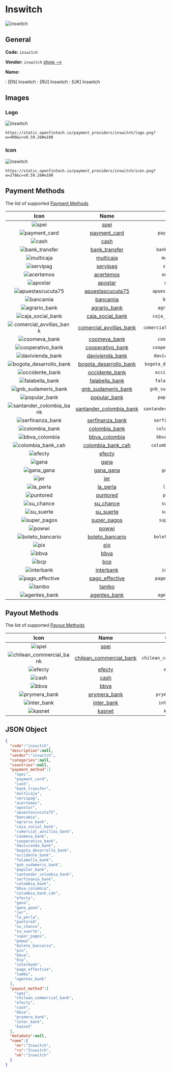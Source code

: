 
# Inswitch 
![inswitch](https://static.openfintech.io/payment_providers/inswitch/logo.png?w=400&c=v0.59.26#w100)  

## General 
 
**Code:** `inswitch` 
 
**Vendor:** `inswitch` [show -->](/vendors/inswitch/) 
 
**Name:** 
 
:	[EN] Inswitch 
:	[RU] Inswitch 
:	[UK] Inswitch 
 

## Images 

### Logo 
 
![inswitch](https://static.openfintech.io/payment_providers/inswitch/logo.png?w=400&c=v0.59.26#w100)  

```
https://static.openfintech.io/payment_providers/inswitch/logo.png?w=400&c=v0.59.26#w100
```  

### Icon 
 
![inswitch](https://static.openfintech.io/payment_providers/inswitch/icon.png?w=278&c=v0.59.26#w100)  

```
https://static.openfintech.io/payment_providers/inswitch/icon.png?w=278&c=v0.59.26#w100
```  

## Payment Methods 
 
The list of supported [Payment Methods](/payment-methods/) 

|Icon|Name|Code| 
|:---:|:---:|:---:| 
|![spei](https://static.openfintech.io/payment_methods/spei/icon.svg?w=278&c=v0.59.26#w100) |[spei](/payment-methods/spei/)|`spei`| 
|![payment_card](https://static.openfintech.io/payment_methods/payment_card/icon.svg?w=278&c=v0.59.26#w100) |[payment_card](/payment-methods/payment_card/)|`payment_card`| 
|![cash](https://static.openfintech.io/payment_methods/cash/icon.png?w=278&c=v0.59.26#w100) |[cash](/payment-methods/cash/)|`cash`| 
|![bank_transfer](https://static.openfintech.io/payment_methods/bank_transfer/icon.svg?w=278&c=v0.59.26#w100) |[bank_transfer](/payment-methods/bank_transfer/)|`bank_transfer`| 
|![multicaja](https://static.openfintech.io/payment_methods/multicaja/icon.svg?w=278&c=v0.59.26#w100) |[multicaja](/payment-methods/multicaja/)|`multicaja`| 
|![servipag](https://static.openfintech.io/payment_methods/servipag/icon.png?w=278&c=v0.59.26#w100) |[servipag](/payment-methods/servipag/)|`servipag`| 
|![acertemos](https://static.openfintech.io/payment_methods/acertemos/icon.svg?w=278&c=v0.59.26#w100) |[acertemos](/payment-methods/acertemos/)|`acertemos`| 
|![apostar](https://static.openfintech.io/payment_methods/apostar/icon.svg?w=278&c=v0.59.26#w100) |[apostar](/payment-methods/apostar/)|`apostar`| 
|![apuestascucuta75](https://static.openfintech.io/payment_methods/apuestascucuta75/icon.svg?w=278&c=v0.59.26#w100) |[apuestascucuta75](/payment-methods/apuestascucuta75/)|`apuestascucuta75`| 
|![bancamia](https://static.openfintech.io/payment_methods/bancamia/icon.svg?w=278&c=v0.59.26#w100) |[bancamia](/payment-methods/bancamia/)|`bancamia`| 
|![agrario_bank](https://static.openfintech.io/payment_methods/agrario_bank/icon.svg?w=278&c=v0.59.26#w100) |[agrario_bank](/payment-methods/agrario_bank/)|`agrario_bank`| 
|![caja_social_bank](https://static.openfintech.io/payment_methods/caja_social_bank/icon.svg?w=278&c=v0.59.26#w100) |[caja_social_bank](/payment-methods/caja_social_bank/)|`caja_social_bank`| 
|![comercial_avvillas_bank](https://static.openfintech.io/payment_methods/comercial_avvillas_bank/icon.svg?w=278&c=v0.59.26#w100) |[comercial_avvillas_bank](/payment-methods/comercial_avvillas_bank/)|`comercial_avvillas_bank`| 
|![coomeva_bank](https://static.openfintech.io/payment_methods/coomeva_bank/icon.svg?w=278&c=v0.59.26#w100) |[coomeva_bank](/payment-methods/coomeva_bank/)|`coomeva_bank`| 
|![cooperativo_bank](https://static.openfintech.io/payment_methods/cooperativo_bank/icon.svg?w=278&c=v0.59.26#w100) |[cooperativo_bank](/payment-methods/cooperativo_bank/)|`cooperativo_bank`| 
|![davivienda_bank](https://static.openfintech.io/payment_methods/davivienda_bank/icon.svg?w=278&c=v0.59.26#w100) |[davivienda_bank](/payment-methods/davivienda_bank/)|`davivienda_bank`| 
|![bogota_desarrollo_bank](https://static.openfintech.io/payment_methods/bogota_desarrollo_bank/icon.svg?w=278&c=v0.59.26#w100) |[bogota_desarrollo_bank](/payment-methods/bogota_desarrollo_bank/)|`bogota_desarrollo_bank`| 
|![occidente_bank](https://static.openfintech.io/payment_methods/occidente_bank/icon.svg?w=278&c=v0.59.26#w100) |[occidente_bank](/payment-methods/occidente_bank/)|`occidente_bank`| 
|![falabella_bank](https://static.openfintech.io/payment_methods/falabella_bank/icon.svg?w=278&c=v0.59.26#w100) |[falabella_bank](/payment-methods/falabella_bank/)|`falabella_bank`| 
|![gnb_sudameris_bank](https://static.openfintech.io/payment_methods/gnb_sudameris_bank/icon.svg?w=278&c=v0.59.26#w100) |[gnb_sudameris_bank](/payment-methods/gnb_sudameris_bank/)|`gnb_sudameris_bank`| 
|![popular_bank](https://static.openfintech.io/payment_methods/popular_bank/icon.svg?w=278&c=v0.59.26#w100) |[popular_bank](/payment-methods/popular_bank/)|`popular_bank`| 
|![santander_colombia_bank](https://static.openfintech.io/payment_methods/santander_colombia_bank/icon.svg?w=278&c=v0.59.26#w100) |[santander_colombia_bank](/payment-methods/santander_colombia_bank/)|`santander_colombia_bank`| 
|![serfinanza_bank](https://static.openfintech.io/payment_methods/serfinanza_bank/icon.svg?w=278&c=v0.59.26#w100) |[serfinanza_bank](/payment-methods/serfinanza_bank/)|`serfinanza_bank`| 
|![colombia_bank](https://static.openfintech.io/payment_methods/colombia_bank/icon.svg?w=278&c=v0.59.26#w100) |[colombia_bank](/payment-methods/colombia_bank/)|`colombia_bank`| 
|![bbva_colombia](https://static.openfintech.io/payment_methods/bbva_colombia/icon.svg?w=278&c=v0.59.26#w100) |[bbva_colombia](/payment-methods/bbva_colombia/)|`bbva_colombia`| 
|![colombia_bank_cah](https://static.openfintech.io/payment_methods/colombia_bank_cah/icon.svg?w=278&c=v0.59.26#w100) |[colombia_bank_cah](/payment-methods/colombia_bank_cah/)|`colombia_bank_cah`| 
|![efecty](https://static.openfintech.io/payment_methods/efecty/icon.svg?w=278&c=v0.59.26#w100) |[efecty](/payment-methods/efecty/)|`efecty`| 
|![gana](https://static.openfintech.io/payment_methods/gana/icon.svg?w=278&c=v0.59.26#w100) |[gana](/payment-methods/gana/)|`gana`| 
|![gana_gana](https://static.openfintech.io/payment_methods/gana_gana/icon.svg?w=278&c=v0.59.26#w100) |[gana_gana](/payment-methods/gana_gana/)|`gana_gana`| 
|![jer](https://static.openfintech.io/payment_methods/jer/icon.svg?w=278&c=v0.59.26#w100) |[jer](/payment-methods/jer/)|`jer`| 
|![la_perla](https://static.openfintech.io/payment_methods/la_perla/icon.svg?w=278&c=v0.59.26#w100) |[la_perla](/payment-methods/la_perla/)|`la_perla`| 
|![puntored](https://static.openfintech.io/payment_methods/puntored/icon.svg?w=278&c=v0.59.26#w100) |[puntored](/payment-methods/puntored/)|`puntored`| 
|![su_chance](https://static.openfintech.io/payment_methods/su_chance/icon.svg?w=278&c=v0.59.26#w100) |[su_chance](/payment-methods/su_chance/)|`su_chance`| 
|![su_suerte](https://static.openfintech.io/payment_methods/su_suerte/icon.svg?w=278&c=v0.59.26#w100) |[su_suerte](/payment-methods/su_suerte/)|`su_suerte`| 
|![super_pagos](https://static.openfintech.io/payment_methods/super_pagos/icon.svg?w=278&c=v0.59.26#w100) |[super_pagos](/payment-methods/super_pagos/)|`super_pagos`| 
|![powwi](https://static.openfintech.io/payment_methods/powwi/icon.svg?w=278&c=v0.59.26#w100) |[powwi](/payment-methods/powwi/)|`powwi`| 
|![boleto_bancario](https://static.openfintech.io/payment_methods/boleto_bancario/icon.png?w=278&c=v0.59.26#w100) |[boleto_bancario](/payment-methods/boleto_bancario/)|`boleto_bancario`| 
|![pix](https://static.openfintech.io/payment_methods/pix/icon.svg?w=278&c=v0.59.26#w100) |[pix](/payment-methods/pix/)|`pix`| 
|![bbva](https://static.openfintech.io/payment_methods/bbva/icon.png?w=278&c=v0.59.26#w100) |[bbva](/payment-methods/bbva/)|`bbva`| 
|![bcp](https://static.openfintech.io/payment_methods/bcp/icon.svg?w=278&c=v0.59.26#w100) |[bcp](/payment-methods/bcp/)|`bcp`| 
|![interbank](https://static.openfintech.io/payment_methods/interbank/icon.png?w=278&c=v0.59.26#w100) |[interbank](/payment-methods/interbank/)|`interbank`| 
|![pago_effective](https://static.openfintech.io/payment_methods/pago_effective/icon.svg?w=278&c=v0.59.26#w100) |[pago_effective](/payment-methods/pago_effective/)|`pago_effective`| 
|![tambo](https://static.openfintech.io/payment_methods/tambo/icon.svg?w=278&c=v0.59.26#w100) |[tambo](/payment-methods/tambo/)|`tambo`| 
|![agentes_bank](https://static.openfintech.io/payment_methods/agentes_bank/icon.svg?w=278&c=v0.59.26#w100) |[agentes_bank](/payment-methods/agentes_bank/)|`agentes_bank`| 
 

## Payout Methods 
 
The list of supported [Payout Methods](/payout-methods/) 

|Icon|Name|Code| 
|:---:|:---:|:---:| 
|![spei](https://static.openfintech.io/payout_methods/spei/icon.svg?w=278&c=v0.59.26#w40) |[spei](payout-methodsspei/)|`spei`| 
|![chilean_commercial_bank](https://static.openfintech.io/payout_methods/chilean_commercial_bank/icon.svg?w=278&c=v0.59.26#w40) |[chilean_commercial_bank](payout-methodschilean_commercial_bank/)|`chilean_commercial_bank`| 
|![efecty](https://static.openfintech.io/payout_methods/efecty/icon.svg?w=278&c=v0.59.26#w40) |[efecty](payout-methodsefecty/)|`efecty`| 
|![cash](https://static.openfintech.io/payout_methods/cash/icon.png?w=278&c=v0.59.26#w40) |[cash](payout-methodscash/)|`cash`| 
|![bbva](https://static.openfintech.io/payout_methods/bbva/icon.svg?w=278&c=v0.59.26#w40) |[bbva](payout-methodsbbva/)|`bbva`| 
|![prymera_bank](https://static.openfintech.io/payout_methods/prymera_bank/icon.svg?w=278&c=v0.59.26#w40) |[prymera_bank](payout-methodsprymera_bank/)|`prymera_bank`| 
|![inter_bank](https://static.openfintech.io/payout_methods/inter_bank/icon.svg?w=278&c=v0.59.26#w40) |[inter_bank](payout-methodsinter_bank/)|`inter_bank`| 
|![kasnet](https://static.openfintech.io/payout_methods/kasnet/icon.svg?w=278&c=v0.59.26#w40) |[kasnet](payout-methodskasnet/)|`kasnet`| 
 

## JSON Object 

```json
{
  "code":"inswitch",
  "description":null,
  "vendor":"inswitch",
  "categories":null,
  "countries":null,
  "payment_method":[
    "spei",
    "payment_card",
    "cash",
    "bank_transfer",
    "multicaja",
    "servipag",
    "acertemos",
    "apostar",
    "apuestascucuta75",
    "bancamia",
    "agrario_bank",
    "caja_social_bank",
    "comercial_avvillas_bank",
    "coomeva_bank",
    "cooperativo_bank",
    "davivienda_bank",
    "bogota_desarrollo_bank",
    "occidente_bank",
    "falabella_bank",
    "gnb_sudameris_bank",
    "popular_bank",
    "santander_colombia_bank",
    "serfinanza_bank",
    "colombia_bank",
    "bbva_colombia",
    "colombia_bank_cah",
    "efecty",
    "gana",
    "gana_gana",
    "jer",
    "la_perla",
    "puntored",
    "su_chance",
    "su_suerte",
    "super_pagos",
    "powwi",
    "boleto_bancario",
    "pix",
    "bbva",
    "bcp",
    "interbank",
    "pago_effective",
    "tambo",
    "agentes_bank"
  ],
  "payout_method":[
    "spei",
    "chilean_commercial_bank",
    "efecty",
    "cash",
    "bbva",
    "prymera_bank",
    "inter_bank",
    "kasnet"
  ],
  "metadata":null,
  "name":{
    "en":"Inswitch",
    "ru":"Inswitch",
    "uk":"Inswitch"
  }
}
```  
